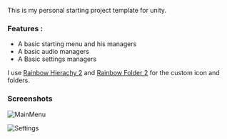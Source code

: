 This is my personal starting project template for unity.

### Features :
- A basic starting menu and his managers
- A basic audio managers 
- A Basic settings managers

I use [Rainbow Hierachy 2](https://assetstore.unity.com/packages/tools/utilities/rainbow-hierarchy-2-106670) and [Rainbow Folder 2](https://assetstore.unity.com/packages/tools/utilities/rainbow-folders-2-143526) for the custom icon and folders.

### Screenshots

![MainMenu](https://i.imgur.com/wdU5dqp.png)

![Settings](https://i.imgur.com/ca66TJK.png)

